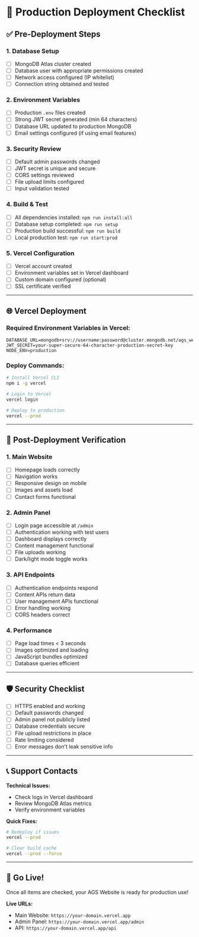 # 🚀 Production Deployment Checklist

## ✅ Pre-Deployment Steps

### 1. **Database Setup**
- [ ] MongoDB Atlas cluster created
- [ ] Database user with appropriate permissions created
- [ ] Network access configured (IP whitelist)
- [ ] Connection string obtained and tested

### 2. **Environment Variables**
- [ ] Production `.env` files created
- [ ] Strong JWT secret generated (min 64 characters)
- [ ] Database URL updated to production MongoDB
- [ ] Email settings configured (if using email features)

### 3. **Security Review**
- [ ] Default admin passwords changed
- [ ] JWT secret is unique and secure
- [ ] CORS settings reviewed
- [ ] File upload limits configured
- [ ] Input validation tested

### 4. **Build & Test**
- [ ] All dependencies installed: `npm run install:all`
- [ ] Database setup completed: `npm run setup`
- [ ] Production build successful: `npm run build`
- [ ] Local production test: `npm run start:prod`

### 5. **Vercel Configuration**
- [ ] Vercel account created
- [ ] Environment variables set in Vercel dashboard
- [ ] Custom domain configured (optional)
- [ ] SSL certificate verified

---

## 🌐 Vercel Deployment

### Required Environment Variables in Vercel:
```env
DATABASE_URL=mongodb+srv://username:password@cluster.mongodb.net/ags_website
JWT_SECRET=your-super-secure-64-character-production-secret-key
NODE_ENV=production
```

### Deploy Commands:
```bash
# Install Vercel CLI
npm i -g vercel

# Login to Vercel
vercel login

# Deploy to production
vercel --prod
```

---

## 🔧 Post-Deployment Verification

### 1. **Main Website**
- [ ] Homepage loads correctly
- [ ] Navigation works
- [ ] Responsive design on mobile
- [ ] Images and assets load
- [ ] Contact forms functional

### 2. **Admin Panel**
- [ ] Login page accessible at `/admin`
- [ ] Authentication working with test users
- [ ] Dashboard displays correctly
- [ ] Content management functional
- [ ] File uploads working
- [ ] Dark/light mode toggle works

### 3. **API Endpoints**
- [ ] Authentication endpoints respond
- [ ] Content APIs return data
- [ ] User management APIs functional
- [ ] Error handling working
- [ ] CORS headers correct

### 4. **Performance**
- [ ] Page load times < 3 seconds
- [ ] Images optimized and loading
- [ ] JavaScript bundles optimized
- [ ] Database queries efficient

---

## 🛡️ Security Checklist

- [ ] HTTPS enabled and working
- [ ] Default passwords changed
- [ ] Admin panel not publicly listed
- [ ] Database credentials secure
- [ ] File upload restrictions in place
- [ ] Rate limiting considered
- [ ] Error messages don't leak sensitive info

---

## 📞 Support Contacts

**Technical Issues:**
- Check logs in Vercel dashboard
- Review MongoDB Atlas metrics
- Verify environment variables

**Quick Fixes:**
```bash
# Redeploy if issues
vercel --prod

# Clear build cache
vercel --prod --force
```

---

## 🎉 Go Live!

Once all items are checked, your AGS Website is ready for production use!

**Live URLs:**
- Main Website: `https://your-domain.vercel.app`
- Admin Panel: `https://your-domain.vercel.app/admin`
- API: `https://your-domain.vercel.app/api`
